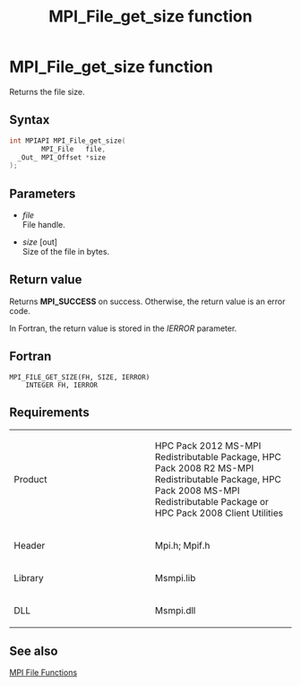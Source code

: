 ﻿---
title: MPI_File_get_size function
TOCTitle: MPI_File_get_size function
ms:assetid: f6f80e03-8aee-4a61-80cd-4238e6e80994
ms:mtpsurl: https://msdn.microsoft.com/en-us/library/Dn473319(v=VS.85)
ms:contentKeyID: 59360865
ms.date: 03/28/2018
mtps_version: v=VS.85
f1_keywords:
- MPI_FILE_GET_SIZE
- mpif/MPI_File_get_size
- mpi/MPI_FILE_GET_SIZE
dev_langs:
- C++
- C
---

# MPI\_File\_get\_size function

Returns the file size.

## Syntax

``` c++
int MPIAPI MPI_File_get_size(
        MPI_File   file,
  _Out_ MPI_Offset *size
);
```

## Parameters

  - *file*  
    File handle.

  - *size* \[out\]  
    Size of the file in bytes.

## Return value

Returns **MPI\_SUCCESS** on success. Otherwise, the return value is an error code.

In Fortran, the return value is stored in the *IERROR* parameter.

## Fortran

    MPI_FILE_GET_SIZE(FH, SIZE, IERROR)
        INTEGER FH, IERROR

## Requirements

<table>
<colgroup>
<col style="width: 50%" />
<col style="width: 50%" />
</colgroup>
<tbody>
<tr class="odd">
<td><p>Product</p></td>
<td><p>HPC Pack 2012 MS-MPI Redistributable Package, HPC Pack 2008 R2 MS-MPI Redistributable Package, HPC Pack 2008 MS-MPI Redistributable Package or HPC Pack 2008 Client Utilities</p></td>
</tr>
<tr class="even">
<td><p>Header</p></td>
<td>Mpi.h;
Mpif.h</td>
</tr>
<tr class="odd">
<td><p>Library</p></td>
<td>Msmpi.lib</td>
</tr>
<tr class="even">
<td><p>DLL</p></td>
<td>Msmpi.dll</td>
</tr>
</tbody>
</table>


## See also

[MPI File Functions](mpi-file-functions.md)

